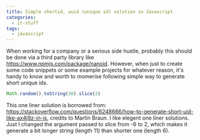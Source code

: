 ```yaml
---
title: Simple shortid, uuid (unique id) solution in Javascript
categories:
  - it-stuff
tags:
  - javascript
---
```


When working for a company or a serious side hustle, probably this should be done via a third party library like <https://www.npmjs.com/package/nanoid>. However, when just to create some code snippets or some example projects for whatever reason, it's handy to know and worth to momerise following simple way to generate short unique ids.

```javascript
Math.random().toString(36).slice(2)
```

This one liner solution is borrowed from: <https://stackoverflow.com/questions/6248666/how-to-generate-short-uid-like-ax4j9z-in-js>, credits to Martin Braun. I like elegent one liner solutions. Just I changed the argument passed to slice from -6 to 2, which makes it generate a bit longer string (length 11) than shorter one (length 6).
